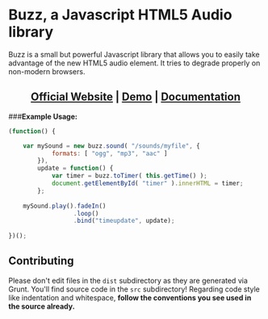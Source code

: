 # Buzz, a Javascript HTML5 Audio library

Buzz is a small but powerful Javascript library that allows you to easily take advantage of the new HTML5 audio element. It tries to degrade properly on non-modern browsers.

<div align="center">
    <h2><a href="http://buzz.jaysalvat.com/">Official Website</a> | <a href="http://buzz.jaysalvat.com/demo/">Demo</a> | <a href="http://buzz.jaysalvat.com/documentation/">Documentation</a></h2>
</div>

###**Example Usage:**

```js
(function() {

	var mySound = new buzz.sound( "/sounds/myfile", {
            formats: [ "ogg", "mp3", "aac" ]
        }),
    	update = function() {
            var timer = buzz.toTimer( this.getTime() );
            document.getElementById( "timer" ).innerHTML = timer;
        };
    
    mySound.play().fadeIn()
                  .loop()
                  .bind("timeupdate", update);
                  
})();
```

## Contributing

Please don't edit files in the `dist` subdirectory as they are generated via Grunt. You'll find source code in the `src` subdirectory!
Regarding code style like indentation and whitespace, **follow the conventions you see used in the source already.**
